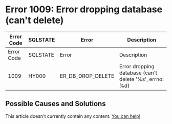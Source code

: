 
# Error 1009: Error dropping database (can't delete)


| Error Code | SQLSTATE | Error | Description |
| --- | --- | --- | --- |
| Error Code | SQLSTATE | Error | Description |
| 1009 | HY000 | ER_DB_DROP_DELETE | Error dropping database (can't delete '%s', errno: %d) |




## Possible Causes and Solutions


This article doesn't currently contain any content. [You can help!](/en/writing-and-editing-knowledge-base-articles/)

